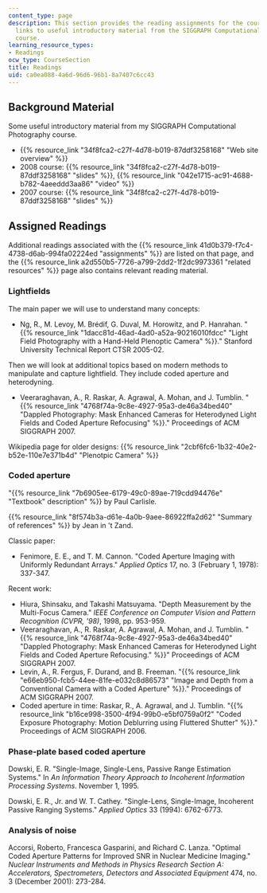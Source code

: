 ```yaml
---
content_type: page
description: This section provides the reading assignments for the course along with
  links to useful introductory material from the SIGGRAPH Computational Photography
  course.
learning_resource_types:
- Readings
ocw_type: CourseSection
title: Readings
uid: ca0ea088-4a6d-96d6-96b1-8a7407c6cc43
---
```


Background Material
-------------------

Some useful introductory material from my SIGGRAPH Computational Photography course.

*   {{% resource_link "34f8fca2-c27f-4d78-b019-87ddf3258168" "Web site overview" %}}
*   2008 course: {{% resource_link "34f8fca2-c27f-4d78-b019-87ddf3258168" "slides" %}}, {{% resource_link "042e1715-ac91-4688-b782-4aeeddd3aa86" "video" %}}
*   2007 course: {{% resource_link "34f8fca2-c27f-4d78-b019-87ddf3258168" "slides" %}}

Assigned Readings
-----------------

Additional readings associated with the {{% resource_link 41d0b379-f7c4-4738-d6ab-994fa02224ed "assignments" %}} are listed on that page, and the {{% resource_link a2d550b5-7726-a799-2dd2-1f2dc9973361 "related resources" %}} page also contains relevant reading material.

### Lightfields

The main paper we will use to understand many concepts:

*   Ng, R., M. Levoy, M. Brédif, G. Duval, M. Horowitz, and P. Hanrahan. "{{% resource_link "1dacc81d-46ad-4ad0-a52a-90216010fdcc" "Light Field Photography with a Hand-Held Plenoptic Camera" %}}." Stanford University Technical Report CTSR 2005-02.

Then we will look at additional topics based on modern methods to manipulate and capture lightfield. They include coded aperture and heterodyning.

*   Veeraraghavan, A., R. Raskar, A. Agrawal, A. Mohan, and J. Tumblin. "{{% resource_link "4768f74a-9c8e-4927-95a3-de46a34bed40" "Dappled Photography: Mask Enhanced Cameras for Heterodyned Light Fields and Coded Aperture Refocusing" %}}." Proceedings of ACM SIGGRAPH 2007.

Wikipedia page for older designs: {{% resource_link "2cbf6fc6-1b32-40e2-b52e-110e7e371b4d" "Plenotpic Camera" %}}

### Coded aperture

"{{% resource_link "7b6905ee-6179-49c0-89ae-719cdd94476e" "Textbook\" description" %}} by Paul Carlisle.

{{% resource_link "8f574b3a-d61e-4a0b-9aee-86922ffa2d62" "Summary of references" %}} by Jean in 't Zand.

Classic paper:

*   Fenimore, E. E., and T. M. Cannon. "Coded Aperture Imaging with Uniformly Redundant Arrays." _Applied Optics_ 17, no. 3 (February 1, 1978): 337-347.

Recent work:

*   Hiura, Shinsaku, and Takashi Matsuyama. "Depth Measurement by the Multi-Focus Camera." _IEEE Conference on Computer Vision and Pattern Recognition (CVPR, '98)_, 1998, pp. 953-959.
*   Veeraraghavan, A., R. Raskar, A. Agrawal, A. Mohan, and J. Tumblin. "{{% resource_link "4768f74a-9c8e-4927-95a3-de46a34bed40" "Dappled Photography: Mask Enhanced Cameras for Heterodyned Light Fields and Coded Aperture Refocusing." %}}" Proceedings of ACM SIGGRAPH 2007.
*   Levin, A., R. Fergus, F. Durand, and B. Freeman. "{{% resource_link "e66eb950-fcb5-44ee-81fe-e032c8d86573" "Image and Depth from a Conventional Camera with a Coded Aperture" %}}." Proceedings of ACM SIGGRAPH 2007.
*   Coded aperture in time: Raskar, R., A. Agrawal, and J. Tumblin. "{{% resource_link "b16ce998-3500-4f94-99b0-e5bf0759a0f2" "Coded Exposure Photography: Motion Deblurring using Fluttered Shutter" %}}." Proceedings of ACM SIGGRAPH 2006.

### Phase-plate based coded aperture

Dowski, E. R. "Single-Image, Single-Lens, Passive Range Estimation Systems." In _An Information Theory Approach to Incoherent Information Processing Systems_. November 1, 1995.

Dowski, E. R., Jr. and W. T. Cathey. "Single-Lens, Single-Image, Incoherent Passive Ranging Systems." _Applied Optics_ 33 (1994): 6762-6773.

### Analysis of noise

Accorsi, Roberto, Francesca Gasparini, and Richard C. Lanza. "Optimal Coded Aperture Patterns for Improved SNR in Nuclear Medicine Imaging." _Nuclear Instruments and Methods in Physics Research Section A: Accelerators, Spectrometers, Detectors and Associated Equipment_ 474, no. 3 (December 2001): 273-284.